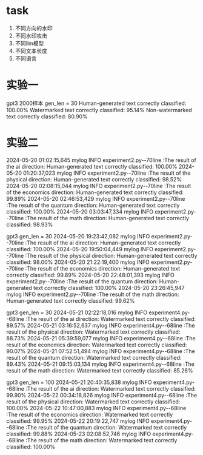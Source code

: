 # task

1. 不同方向的水印
2. 不同水印攻击
3. 不同llm模型
4. 不同文本长度
4. 不同语言


# 实验一

gpt3 2000样本 gen_len = 30
Human-generated text correctly classified: 100.00%
Watermarked text correctly classified: 95.14%
Non-watermarked text correctly classified: 80.90%



# 实验二

2024-05-20 01:02:15,645 mylog INFO experiment2.py--70line :The result of the ai direction: Human-generated text correctly classified: 100.00%
2024-05-20 01:20:37,023 mylog INFO experiment2.py--70line :The result of the physical direction: Human-generated text correctly classified: 98.52%
2024-05-20 02:08:15,044 mylog INFO experiment2.py--70line :The result of the economics direction: Human-generated text correctly classified: 99.89%
2024-05-20 02:46:53,429 mylog INFO experiment2.py--70line :The result of the quantum direction: Human-generated text correctly classified: 100.00%
2024-05-20 03:03:47,334 mylog INFO experiment2.py--70line :The result of the math direction: Human-generated text correctly classified: 98.93%

gpt3  gen_len = 30
2024-05-20 19:23:42,082 mylog INFO experiment2.py--70line :The result of the ai direction: Human-generated text correctly classified: 100.00%
2024-05-20 19:50:04,449 mylog INFO experiment2.py--70line :The result of the physical direction: Human-generated text correctly classified: 98.00%
2024-05-20 21:22:19,400 mylog INFO experiment2.py--70line :The result of the economics direction: Human-generated text correctly classified: 99.89%
2024-05-20 22:48:01,393 mylog INFO experiment2.py--70line :The result of the quantum direction: Human-generated text correctly classified: 100.00%
2024-05-20 23:26:45,947 mylog INFO experiment2.py--70line :The result of the math direction: Human-generated text correctly classified: 99.62%

gpt3  gen_len = 30
2024-05-21 02:22:18,016 mylog INFO experiment4.py--68line :The result of the ai direction: Watermarked text correctly classified: 89.57%
2024-05-21 03:16:52,637 mylog INFO experiment4.py--68line :The result of the physical direction: Watermarked text correctly classified: 88.73%
2024-05-21 05:39:59,077 mylog INFO experiment4.py--68line :The result of the economics direction: Watermarked text correctly classified: 90.07%
2024-05-21 07:52:51,494 mylog INFO experiment4.py--68line :The result of the quantum direction: Watermarked text correctly classified: 89.43%
2024-05-21 09:15:03,134 mylog INFO experiment4.py--68line :The result of the math direction: Watermarked text correctly classified: 85.26%

gpt3  gen_len = 100
2024-05-21 20:40:35,838 mylog INFO experiment4.py--68line :The result of the ai direction: Watermarked text correctly classified: 99.90%
2024-05-22 00:34:18,826 mylog INFO experiment4.py--68line :The result of the physical direction: Watermarked text correctly classified: 100.00%
2024-05-22 10:47:00,883 mylog INFO experiment4.py--68line :The result of the economics direction: Watermarked text correctly classified: 99.95%
2024-05-22 20:19:22,747 mylog INFO experiment4.py--68line :The result of the quantum direction: Watermarked text correctly classified: 99.88%
2024-05-23 02:08:52,746 mylog INFO experiment4.py--68line :The result of the math direction: Watermarked text correctly classified: 100.00%

